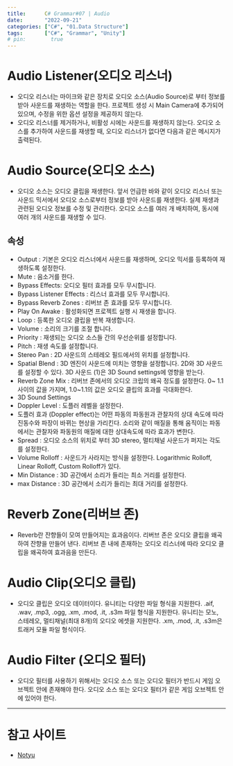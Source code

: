 ```yaml
---
title:      C# Grammar#07 | Audio
date:       "2022-09-21"
categories: ["C#", "01.Data Structure"]
tags:       ["C#", "Grammar", "Unity"]
# pin:        true
---
```


# Audio Listener(오디오 리스너) 
- 오디오 리스너는 마이크와 같은 장치로 오디오 소스(Audio Source)로 부터 정보를 받아 사운드를 재생하는 역할을 한다. 프로젝트 생성 시 Main Camera에 추가되어 있으며, 수정을 위한 옵션 설정을 제공하지 않는다.   
- 오디오 리스너를 제거하거나, 비활성 시에는 사운드를 재생하지 않는다. 오디오 소스를 추가하여 사운드를 재생할 때, 오디오 리스너가 없다면 다음과 같은 메시지가 출력된다. 

# Audio Source(오디오 소스)
- 오디오 소스는 오디오 클립을 재생한다. 앞서 언급한 바와 같이 오디오 리스너 또는 사운드 믹서에서 오디오 소스로부터 정보를 받아 사운드를 재생한다. 실제 재생과 관련된 오디오 정보를 수정 및 관리한다. 오디오 소스를 여러 개 배치하여, 동시에 여러 개의 사운드를 재생할 수 있다. 
    
## 속성
- Output : 기본은 오디오 리스너에서 사운드를 재생하며, 오디오 믹서를 등록하여 재생하도록 설정한다.
- Mute : 음소거를 한다.
- Bypass  Effects: 오디오 필터 효과를 모두 무시합니다. 
- Bypass Listener Effects : 리스너 효과를 모두 무시합니다.
- Bypass Reverb Zones : 리버브 존 효과를 모두 무시합니다.
- Play On Awake : 활성화되면 프로젝트 실행 시 재생을 합니다. 
- Loop : 등록한 오디오 클립을 반복 재생합니다.
- Volume : 소리의 크기를 조절 합니다. 
- Priority : 재생되는 오디오 소스들 간의 우선순위를 설정합니다. 
- Pitch : 재생 속도를 설정합니다.
- Stereo Pan : 2D 사운드의 스테레오 필드에서의 위치를 설정합니다.
- Spatial Blend :  3D 엔진이 사운드에 미치는 영향을 설정합니다.  2D와 3D 사운드를 설정할 수 있다. 3D 사운드 (1)은 3D Sound settings에 영향을 받는다.
- Reverb Zone Mix : 리버브 존에서의 오디오 크립의 왜곡 정도를 설정한다. 0~ 1.1 사이의 값을 가지며, 1.0~1.1의 값은 오디오 클립의 효과를 극대화한다. 
- 3D Sound Settings 
- Doppler Level : 도플러 레벨을 설정한다. 
- 도플러 효과 (Doppler effect)는 어떤 파동의 파동원과 관찰자의 상대 속도에 따라 진동수와 파장이 바뀌는 현상을 가리킨다. 소리와 같이 매질을 통해 움직이는 파동에서는 관찰자와 파동원의 매질에 대한 상대속도에 따라 효과가 변한다.
- Spread : 오디오 소스의 위치로 부터 3D stereo, 멀티채널 사운드가 퍼지는 각도를 설정한다.  
- Volume Rolloff : 사운드가 사라지는 방식을 설정한다. Logarithmic Rolloff, Linear Rolloff, Custom Rolloff가 있다.
- Min Distance : 3D 공간에서 소리가 들리는 최소 거리를 설정한다.
- max Distance : 3D 공간에서 소리가 들리는 최대 거리를 설정한다.

# Reverb Zone(리버브 존)
- Reverb란 잔향들이 모여 만들어지는 효과음이다. 리버브 존은 오디오 클립을 왜곡하여 잔향을 만들어 낸다. 리버브 존 내에 존재하는 오디오 리스너에 따라 오디오 클립을 왜곡하여 효과음을 만든다.

# Audio Clip(오디오 클립)
- 오디오 클립은 오디오 데이터이다. 유니티는 다양한 파일 형식을 지원한다. .aif, .wav, .mp3, .ogg, .xm, .mod, .it, .s3m 파일 형식을 지원한다. 유니티는 모노, 스테레오, 멀티채널(최대 8개)의 오디오 에셋을 지원한다. .xm, .mod, .it, .s3m은 트래커 모듈 파일 형식이다.

# Audio Filter (오디오 필터)
- 오디오 필터를 사용하기 위해서는 오디오 소스 또는 오디오 필터가 반드시 게임 오브젝트 안에 존재해야 한다. 오디오 소스 또는 오디오 필터가 같은 게임 오브젝트 안에 있어야 한다.


---

# 참고 사이트
- [Notyu](https://notyu.tistory.com/57)